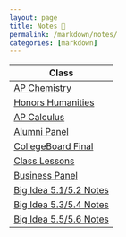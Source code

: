 ```yaml
---
layout: page
title: Notes 📝
permalink: /markdown/notes/
categories: [markdown]
---
```


| Class |
|-|
| [AP Chemistry]({{site.baseurl}}/2022/08/26/chem.html) |
| [Honors Humanities]({{site.baseurl}}/2022/08/26/honorshumanities.html) |
| [AP Calculus]({{site.baseurl}}/2022/08/26/calc.html) |
| [Alumni Panel]({{site.baseurl}}/2022/08/29/alumnipanel.html) |
| [CollegeBoard Final]({{site.baseurl}}/2022/11/10/final.html) |
| [Class Lessons]({{site.baseurl}}/2022/11/29/LessonHacks.html) |
| [Business Panel]({{site.baseurl}}/2022/12/13/businesspanel.html) |
| [Big Idea 5.1/5.2 Notes]({{site.baseurl}}/2023/01/31/5.1and5.2Notes.html) |
| [Big Idea 5.3/5.4 Notes]({{site.baseurl}}/2023/02/06/5.3and5.4Notes.html) |
| [Big Idea 5.5/5.6 Notes]({{site.baseurl}}/2023/02/13/5.5and5.6Notes.html) |